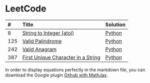 # LeetCode
|     #    | Title |             Solution                |
| :----- | :---------------------------------- | :--------------- |
| 8     |  [String to Integer (atoi)](https://github.com/YiyunZhu/LeetCode/tree/master/8.String_to_Integer_(atoi)) | [Python](https://github.com/YiyunZhu/LeetCode/blob/master/8.String_to_Integer_(atoi)/solution8.py)  |
| 125     |  [Valid Palindrome](https://github.com/YiyunZhu/LeetCode/tree/master/125.Valid_Palindrome) | [Python](https://github.com/YiyunZhu/LeetCode/blob/master/125.Valid_Palindrome/solution125.py)  |
| 242     |  [Valid Anagram](https://github.com/YiyunZhu/LeetCode/tree/master/242.Valid_Anagram) | [Python](https://github.com/YiyunZhu/LeetCode/blob/master/242.Valid_Anagram/solution242.py)  |
| 387 |  [First Unique Character in a String](https://github.com/YiyunZhu/LeetCode/tree/master/387.First_Unique_Character_in_a_String) | [Python](https://github.com/YiyunZhu/LeetCode/blob/master/387.First_Unique_Character_in_a_String/solution387.py) |


In order to display equations perfectly in the markdown file, you can download the Google plugin [Github with MathJax](https://chrome.google.com/webstore/detail/github-with-mathjax/ioemnmodlmafdkllaclgeombjnmnbima).